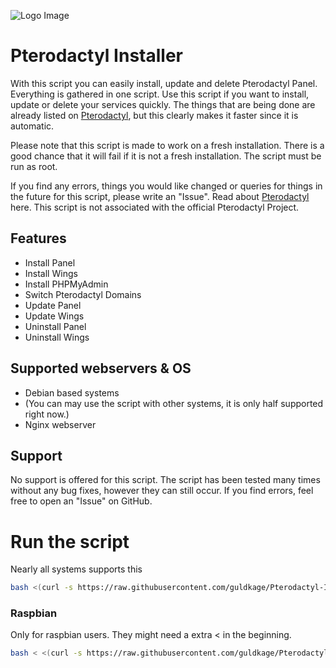 ![Logo Image](https://github.com/guldkage/Pterodactyl-Installer/blob/main/configs/installer.png?raw=true)


# Pterodactyl Installer

With this script you can easily install, update and delete Pterodactyl Panel. Everything is gathered in one script.
Use this script if you want to install, update or delete your services quickly. The things that are being done are already listed on [Pterodactyl](https://pterodactyl.io/), but this clearly makes it faster since it is automatic.

Please note that this script is made to work on a fresh installation. There is a good chance that it will fail if it is not a fresh installation.
The script must be run as root.

If you find any errors, things you would like changed or queries for things in the future for this script, please write an "Issue".
Read about [Pterodactyl](https://pterodactyl.io/) here. This script is not associated with the official Pterodactyl Project.

## Features
- Install Panel
- Install Wings
- Install PHPMyAdmin
- Switch Pterodactyl Domains
- Update Panel
- Update Wings
- Uninstall Panel
- Uninstall Wings

## Supported webservers & OS
- Debian based systems
- (You can may use the script with other systems, it is only half supported right now.)
- Nginx webserver

## Support
No support is offered for this script.
The script has been tested many times without any bug fixes, however they can still occur.
If you find errors, feel free to open an "Issue" on GitHub.

# Run the script
Nearly all systems supports this
```bash
bash <(curl -s https://raw.githubusercontent.com/guldkage/Pterodactyl-Installer/main/installer.sh)
```

### Raspbian
Only for raspbian users. They might need a extra < in the beginning.
```bash
bash < <(curl -s https://raw.githubusercontent.com/guldkage/Pterodactyl-Installer/main/installer.sh)
```
